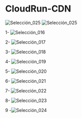 # CloudRun-CDN
![Selección_025](https://github.com/user-attachments/assets/7e408d98-3311-4865-b659-9242366d1f2a)
![Selección_025](https://github.com/user-attachments/assets/7e408d98-3311-4865-b659-9242366d1f2a)




1- ![Selección_016](https://github.com/user-attachments/assets/c72a8290-b842-4e73-a3b9-471a1b504c71)

2- ![Selección_017](https://github.com/user-attachments/assets/b169aa30-0e33-4ed0-9916-5062ae26129f)

3- ![Selección_018](https://github.com/user-attachments/assets/389b04d4-4d22-4dac-a2ec-283ec7637a40)

4- ![Selección_019](https://github.com/user-attachments/assets/b418679b-e2ca-4aec-9145-568f3fed7741)

5- ![Selección_020](https://github.com/user-attachments/assets/a9405049-883f-4a68-a3f9-7abc2fa64aa4)

6- ![Selección_021](https://github.com/user-attachments/assets/e0be5053-ad4e-492b-a19b-ecd6604a28c0)

7- ![Selección_022](https://github.com/user-attachments/assets/b28bf97f-7e03-4bfd-942d-51d4b00248c3)

8- ![Selección_023](https://github.com/user-attachments/assets/b02aaa6d-770e-408a-9664-109217000c4d)

9 -![Selección_024](https://github.com/user-attachments/assets/d745299f-cd7f-4b8d-8e78-5e6e98b7a53c)
